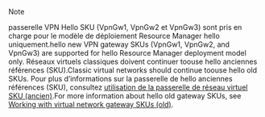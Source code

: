 > [!NOTE]
> <span data-ttu-id="e2366-101">passerelle VPN Hello SKU (VpnGw1, VpnGw2 et VpnGw3) sont pris en charge pour le modèle de déploiement Resource Manager hello uniquement.</span><span class="sxs-lookup"><span data-stu-id="e2366-101">hello new VPN gateway SKUs (VpnGw1, VpnGw2, and VpnGw3) are supported for hello Resource Manager deployment model only.</span></span> <span data-ttu-id="e2366-102">Réseaux virtuels classiques doivent continuer toouse hello anciennes références (SKU).</span><span class="sxs-lookup"><span data-stu-id="e2366-102">Classic virtual networks should continue toouse hello old SKUs.</span></span> <span data-ttu-id="e2366-103">Pour plus d’informations sur la passerelle de hello anciennes références (SKU), consultez [utilisation de la passerelle de réseau virtuel SKU (ancien)](../articles/vpn-gateway/vpn-gateway-about-skus-legacy.md).</span><span class="sxs-lookup"><span data-stu-id="e2366-103">For more information about hello old gateway SKUs, see [Working with virtual network gateway SKUs (old)](../articles/vpn-gateway/vpn-gateway-about-skus-legacy.md).</span></span>
